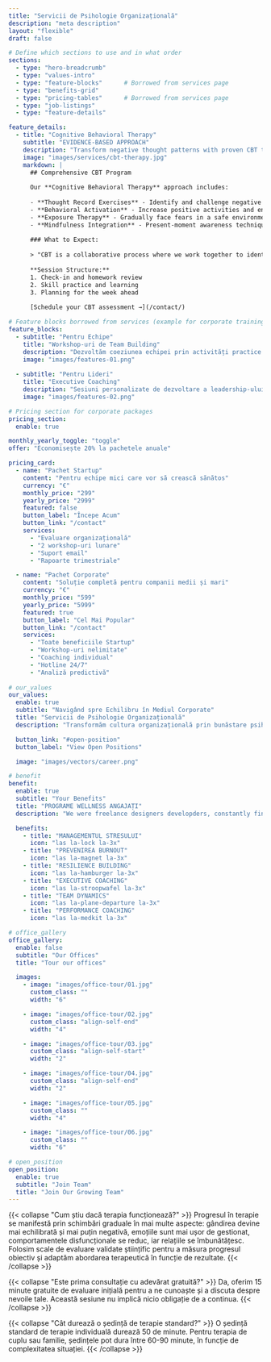 ```yaml
---
title: "Servicii de Psihologie Organizațională"
description: "meta description"
layout: "flexible"
draft: false

# Define which sections to use and in what order
sections:
  - type: "hero-breadcrumb"
  - type: "values-intro"
  - type: "feature-blocks"      # Borrowed from services page
  - type: "benefits-grid"
  - type: "pricing-tables"      # Borrowed from services page
  - type: "job-listings"
  - type: "feature-details"

feature_details:
  - title: "Cognitive Behavioral Therapy"
    subtitle: "EVIDENCE-BASED APPROACH"
    description: "Transform negative thought patterns with proven CBT techniques."
    image: "images/services/cbt-therapy.jpg"
    markdown: |
      ## Comprehensive CBT Program
      
      Our **Cognitive Behavioral Therapy** approach includes:
      
      - **Thought Record Exercises** - Identify and challenge negative thoughts
      - **Behavioral Activation** - Increase positive activities and engagement
      - **Exposure Therapy** - Gradually face fears in a safe environment
      - **Mindfulness Integration** - Present-moment awareness techniques
      
      ### What to Expect:
      
      > "CBT is a collaborative process where we work together to identify patterns that may be keeping you stuck and develop practical strategies for change."
      
      **Session Structure:**
      1. Check-in and homework review
      2. Skill practice and learning
      3. Planning for the week ahead
      
      [Schedule your CBT assessment →](/contact/)

# Feature blocks borrowed from services (example for corporate training)
feature_blocks:
  - subtitle: "Pentru Echipe"
    title: "Workshop-uri de Team Building"
    description: "Dezvoltăm coeziunea echipei prin activități practice de comunicare și colaborare, adaptate specific nevoilor organizației dvs."
    image: "images/features-01.png"
    
  - subtitle: "Pentru Lideri"
    title: "Executive Coaching"
    description: "Sesiuni personalizate de dezvoltare a leadership-ului pentru manageri și directori, focusate pe rezultate măsurabile."
    image: "images/features-02.png"

# Pricing section for corporate packages
pricing_section:
  enable: true

monthly_yearly_toggle: "toggle"
offer: "Economisește 20% la pachetele anuale"

pricing_card:
  - name: "Pachet Startup"
    content: "Pentru echipe mici care vor să crească sănătos"
    currency: "€"
    monthly_price: "299"
    yearly_price: "2999"
    featured: false
    button_label: "Începe Acum"
    button_link: "/contact"
    services:
      - "Evaluare organizațională"
      - "2 workshop-uri lunare"
      - "Suport email"
      - "Rapoarte trimestriale"

  - name: "Pachet Corporate"
    content: "Soluție completă pentru companii medii și mari"
    currency: "€"
    monthly_price: "599"
    yearly_price: "5999"
    featured: true
    button_label: "Cel Mai Popular"
    button_link: "/contact"
    services:
      - "Toate beneficiile Startup"
      - "Workshop-uri nelimitate"
      - "Coaching individual"
      - "Hotline 24/7"
      - "Analiză predictivă"
   
# our_values
our_values:
  enable: true
  subtitle: "Navigând spre Echilibru în Mediul Corporate"
  title: "Servicii de Psihologie Organizațională"
  description: "Transformăm cultura organizațională prin bunăstare psihologică"

  button_link: "#open-position"
  button_label: "View Open Positions"

  image: "images/vectors/career.png"

# benefit
benefit:
  enable: true
  subtitle: "Your Benefits"
  title: "PROGRAME WELLNESS ANGAJAȚI"
  description: "We were freelance designers developders, constantly finding <br> ourselve deep vague feedback. This made every client and team"

  benefits:
    - title: "MANAGEMENTUL STRESULUI"
      icon: "las la-lock la-3x"
    - title: "PREVENIREA BURNOUT"
      icon: "las la-magnet la-3x"
    - title: "RESILIENCE BUILDING"
      icon: "las la-hamburger la-3x"
    - title: "EXECUTIVE COACHING"
      icon: "las la-stroopwafel la-3x"
    - title: "TEAM DYNAMICS"
      icon: "las la-plane-departure la-3x"
    - title: "PERFORMANCE COACHING"
      icon: "las la-medkit la-3x"

# office_gallery
office_gallery:
  enable: false
  subtitle: "Our Offices"
  title: "Tour our offices"

  images:
    - image: "images/office-tour/01.jpg"
      custom_class: ""
      width: "6"

    - image: "images/office-tour/02.jpg"
      custom_class: "align-self-end"
      width: "4"

    - image: "images/office-tour/03.jpg"
      custom_class: "align-self-start"
      width: "2"

    - image: "images/office-tour/04.jpg"
      custom_class: "align-self-end"
      width: "2"

    - image: "images/office-tour/05.jpg"
      custom_class: ""
      width: "4"

    - image: "images/office-tour/06.jpg"
      custom_class: ""
      width: "6"

# open_position
open_position:
  enable: true
  subtitle: "Join Team"
  title: "Join Our Growing Team"
---
```


{{< collapse "Cum știu dacă terapia funcționează?" >}}
Progresul în terapie se manifestă prin schimbări graduale în mai multe aspecte: gândirea devine mai echilibrată și mai puțin negativă, emoțiile sunt mai ușor de gestionat, comportamentele disfuncționale se reduc, iar relațiile se îmbunătățesc. Folosim scale de evaluare validate științific pentru a măsura progresul obiectiv și adaptăm abordarea terapeutică în funcție de rezultate.
{{< /collapse >}}


{{< collapse "Este prima consultație cu adevărat gratuită?" >}}
Da, oferim 15 minute gratuite de evaluare inițială pentru a ne cunoaște și a discuta despre nevoile tale. Această sesiune nu implică nicio obligație de a continua.
{{< /collapse >}}

{{< collapse "Cât durează o ședință de terapie standard?" >}}
O ședință standard de terapie individuală durează 50 de minute. Pentru terapia de cuplu sau familie, ședințele pot dura între 60-90 minute, în funcție de complexitatea situației.
{{< /collapse >}}